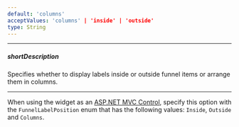 ```yaml
---
default: 'columns'
acceptValues: 'columns' | 'inside' | 'outside'
type: String
---
```

---
##### shortDescription
Specifies whether to display labels inside or outside funnel items or arrange them in columns.

---
When using the widget as an [ASP.NET MVC Control](/concepts/35%20ASP.NET%20MVC%20Controls/20%20Fundamentals '/Documentation/Guide/ASP.NET_MVC_Controls/Fundamentals/'), specify this option with the `FunnelLabelPosition` enum that has the following values: `Inside`, `Outside` and `Columns`.